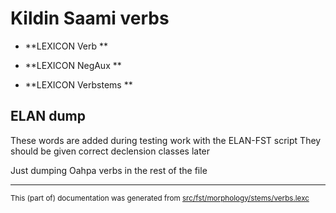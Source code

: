 

# Kildin Saami verbs

* **LEXICON Verb   **

* **LEXICON NegAux   **

* **LEXICON Verbstems   **

## ELAN dump
These words are added during testing work with the ELAN-FST script
They should be given correct declension classes later

Just dumping Oahpa verbs in the rest of the file

* * *

<small>This (part of) documentation was generated from [src/fst/morphology/stems/verbs.lexc](https://github.com/giellalt/lang-sjd/blob/main/src/fst/morphology/stems/verbs.lexc)</small>
